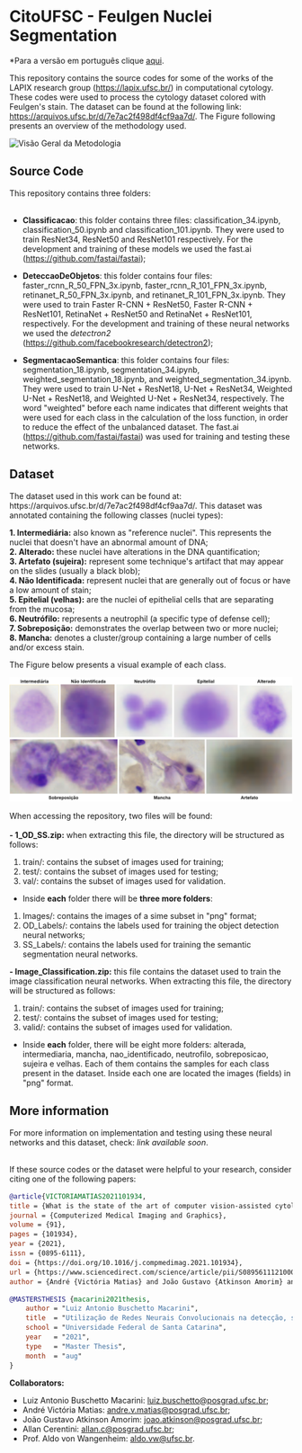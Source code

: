 # CitoUFSC - Feulgen Nuclei Segmentation

*Para a versão em português clique <a href="https://github.com/luizbuschetto/deep-learning-feulgen-nuclei-analysis/blob/master/README.md">aqui<a>.

This repository contains the source codes for some of the works of the LAPIX research group (https://lapix.ufsc.br/) in computational cytology. These codes were used to process the cytology dataset colored with Feulgen's stain. The dataset can be found at the following link: https://arquivos.ufsc.br/d/7e7ac2f498df4cf9aa7d/. The Figure following presents an overview of the methodology used.

<img src="figs/abs_image_en.png" alt="Visão Geral da Metodologia">

<h2>Source Code</h2>
This repository contains three folders:<br><br>

- <b>Classificacao</b>: this folder contains three files: classification_34.ipynb, classification_50.ipynb and classification_101.ipynb. They were used to train ResNet34, ResNet50 and ResNet101 respectively. For the development and training of these models we used the fast.ai (https://github.com/fastai/fastai);

- <b>DeteccaoDeObjetos</b>: this folder contains four files: faster_rcnn_R_50_FPN_3x.ipynb, faster_rcnn_R_101_FPN_3x.ipynb, retinanet_R_50_FPN_3x.ipynb, and retinanet_R_101_FPN_3x.ipynb. They were used to train Faster R-CNN + ResNet50, Faster R-CNN + ResNet101, RetinaNet + ResNet50 and RetinaNet + ResNet101, respectively. For the development and training of these neural networks we used the <i>detectron2</i> (https://github.com/facebookresearch/detectron2);

- <b>SegmentacaoSemantica</b>: this folder contains four files: segmentation_18.ipynb, segmentation_34.ipynb, weighted_segmentation_18.ipynb, and weighted_segmentation_34.ipynb. They were used to train U-Net + ResNet18, U-Net + ResNet34, Weighted U-Net + ResNet18, and Weighted U-Net + ResNet34, respectively. The word "weighted" before each name indicates that different weights that were used for each class in the calculation of the loss function, in order to reduce the effect of the unbalanced dataset. The fast.ai (https://github.com/fastai/fastai) was used for training and testing these networks.

<h2>Dataset</h2>
The dataset used in this work can be found at: https://arquivos.ufsc.br/d/7e7ac2f498df4cf9aa7d/. This dataset was annotated containing the following classes (nuclei types):

<b>1. Intermediária:</b> also known as "reference nuclei". This represents the nuclei that doesn't have an abnormal amount of DNA;<br> 
<b>2. Alterado:</b> these nuclei have alterations in the DNA quantification;<br>
<b>3. Artefato (sujeira):</b> represent some technique's artifact that may appear on the slides (usually a black blob);<br> 
<b>4. Não Identificada:</b> represent nuclei that are generally out of focus or have a low amount of stain; <br> 
<b>5. Epitelial (velhas):</b> are the nuclei of epithelial cells that are separating from the mucosa;<br> 
<b>6. Neutrófilo:</b> represents a neutrophil (a specific type of defense cell); <br> 
<b>7. Sobreposição:</b> demonstrates the overlap between two or more nuclei;<br> 
<b>8. Mancha:</b> denotes a cluster/group containing a large number of cells and/or excess stain.<br> 

The Figure below presents a visual example of each class.

<img src="figs/samples.png" alt="Dataset - Samples">

When accessing the repository, two files will be found:<br><br>
<b>- 1_OD_SS.zip:</b> when extracting this file, the directory will be structured as follows: 
1. train/: contains the subset of images used for training;
2. test/: contains the subset of images used for testing;
3. val/: contains the subset of images used for validation.

- Inside <b>each</b> folder there will be <b>three more folders</b>:
1. Images/: contains the images of a sime subset in "png" format;
2. OD_Labels/: contains the labels used for training the object detection neural networks;
3. SS_Labels/: contains the labels used for training the semantic segmentation neural networks.

<b>- Image_Classification.zip:</b> this file contains the dataset used to train the image classification neural networks. When extracting this file, the directory will be structured as follows: 
1. train/: contains the subset of images used for training;
2. test/: contains the subset of images used for testing;
3. valid/: contains the subset of images used for validation.

- Inside <b>each</b> folder, there will be eight more folders: alterada, intermediaria, mancha, nao_identificado, neutrofilo, sobreposicao, sujeira e velhas. Each of them contains the samples for each class present in the dataset. Inside each one are located the images (fields) in "png" format.

<h2>More information</h2>
For more information on implementation and testing using these neural networks and this dataset, check: <i>link available soon</i>.<br><br>

If these source codes or the dataset were helpful to your research, consider citing one of the following papers:
```BibTeX
@article{VICTORIAMATIAS2021101934,
title = {What is the state of the art of computer vision-assisted cytology? A Systematic Literature Review},
journal = {Computerized Medical Imaging and Graphics},
volume = {91},
pages = {101934},
year = {2021},
issn = {0895-6111},
doi = {https://doi.org/10.1016/j.compmedimag.2021.101934},
url = {https://www.sciencedirect.com/science/article/pii/S0895611121000835},
author = {André {Victória Matias} and João Gustavo {Atkinson Amorim} and Luiz Antonio {Buschetto Macarini} and Allan Cerentini and Alexandre Sherlley {Casimiro Onofre} and Fabiana Botelho {De Miranda Onofre} and Felipe Perozzo Daltoé and Marcelo Ricardo Stemmer and Aldo {von Wangenheim}}
```
```BibTeX
@MASTERSTHESIS {macarini2021thesis,
    author = "Luiz Antonio Buschetto Macarini",
    title  = "Utilização de Redes Neurais Convolucionais na detecção, segmentação e classificação de núcleos celulares para identificação de aneuploidia",
    school = "Universidade Federal de Santa Catarina",
    year   = "2021",
    type   = "Master Thesis",
    month  = "aug"
}
```

<b>Collaborators:</b>
- Luiz Antonio Buschetto Macarini: luiz.buschetto@posgrad.ufsc.br;
- André Victória Matias: andre.v.matias@posgrad.ufsc.br;
- João Gustavo Atkinson Amorim: joao.atkinson@posgrad.ufsc.br;
- Allan Cerentini: allan.c@posgrad.ufsc.br;
- Prof. Aldo von Wangenheim: aldo.vw@ufsc.br. 
